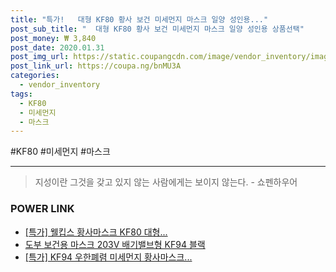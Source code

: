 ```yaml
--- 
title: "특가!   대형 KF80 황사 보건 미세먼지 마스크 일양 성인용..." 
post_sub_title: "  대형 KF80 황사 보건 미세먼지 마스크 일양 성인용 상품선택" 
post_money: ₩ 3,840 
post_date: 2020.01.31 
post_img_url: https://static.coupangcdn.com/image/vendor_inventory/images/2019/01/31/12/0/f8fedb0b-af92-42c2-ab7a-77852f27b871.jpg 
post_link_url: https://coupa.ng/bnMU3A 
categories: 
  - vendor_inventory 
tags: 
  - KF80 
  - 미세먼지 
  - 마스크 
--- 
```

  #KF80 #미세먼지 #마스크 
<hr> 

> 지성이란 그것을 갖고 있지 않는 사람에게는 보이지 않는다. - 쇼펜하우어 


### POWER LINK

* <a href="https://blog.naver.com/sakai111/221786934574" target="_blank">[특가] 웰킵스 황사마스크 KF80 대형...</a>
* <a href="https://blog.naver.com/fasyy4321/221789751234" target="_blank">도부 보건용 마스크 203V 배기밸브형 KF94 블랙</a>
* <a href="https://blog.naver.com/sakai111/221789534479" target="_blank">[특가] KF94 우한폐렴 미세먼지 황사마스크...</a>
